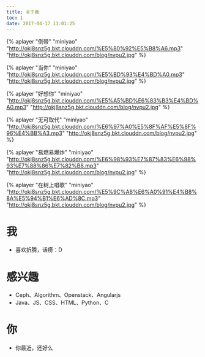 ```yaml
---
title: 关于我
toc: 1
date: 2017-04-17 11:01:25
---
```


<!-- more -->

{% aplayer "倒带" "miniyao" "http://okj8snz5g.bkt.clouddn.com/%E5%80%92%E5%B8%A6.mp3" "http://okj8snz5g.bkt.clouddn.com/blog/nvpu2.jpg" %}

{% aplayer "当你" "miniyao" "http://okj8snz5g.bkt.clouddn.com/%E5%BD%93%E4%BD%A0.mp3" "http://okj8snz5g.bkt.clouddn.com/blog/nvpu2.jpg" %}

{% aplayer "好想你" "miniyao" "http://okj8snz5g.bkt.clouddn.com/%E5%A5%BD%E6%83%B3%E4%BD%A0.mp3" "http://okj8snz5g.bkt.clouddn.com/blog/nvpu2.jpg" %}

{% aplayer "无可取代" "miniyao" "http://okj8snz5g.bkt.clouddn.com/%E6%97%A0%E5%8F%AF%E5%8F%96%E4%BB%A3.mp3" "http://okj8snz5g.bkt.clouddn.com/blog/nvpu2.jpg" %}

{% aplayer "易燃易爆炸" "miniyao" "http://okj8snz5g.bkt.clouddn.com/%E6%98%93%E7%87%83%E6%98%93%E7%88%86%E7%82%B8.mp3" "http://okj8snz5g.bkt.clouddn.com/blog/nvpu2.jpg" %}

{% aplayer "在树上唱歌" "miniyao" "http://okj8snz5g.bkt.clouddn.com/%E5%9C%A8%E6%A0%91%E4%B8%8A%E5%94%B1%E6%AD%8C.mp3" "http://okj8snz5g.bkt.clouddn.com/blog/nvpu2.jpg" %}

# 我
- 喜欢折腾，话痨：D

# 感兴趣
- Ceph、Algorithm、Openstack、Angularjs
- Java、JS、CSS、HTML、Python、C

# 你
- 你最近，还好么


